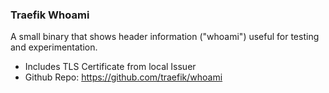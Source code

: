 ### Traefik Whoami

A small binary that shows header information ("whoami") useful for testing and experimentation.

  * Includes TLS Certificate from local Issuer 
  * Github Repo: https://github.com/traefik/whoami


